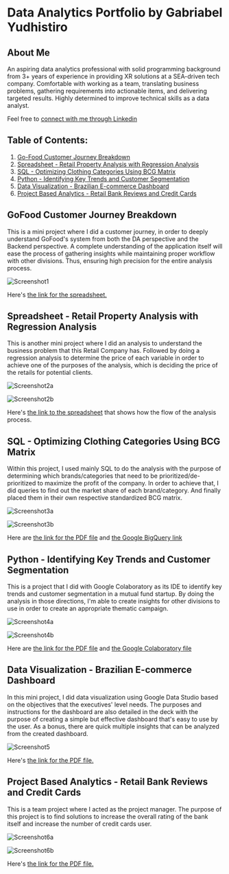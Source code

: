 # Data Analytics Portfolio by Gabriabel Yudhistiro

## About Me

An aspiring data analytics professional with solid programming background from 3+ years of experience in providing XR solutions at a SEA-driven tech company. Comfortable with working as a team, translating business problems, gathering requirements into actionable items, and delivering targeted results. Highly determined to improve technical skills as a data analyst.

Feel free to [connect with me through Linkedin](https://www.linkedin.com/in/gabriabel/)

## Table of Contents:

1. [Go-Food Customer Journey Breakdown](https://github.com/Gabriabel/DA-Portfolio#gofood-customer-journey-breakdown)
2. [Spreadsheet - Retail Property Analysis with Regression Analysis](https://github.com/Gabriabel/DA-Portfolio#spreadsheet---retail-property-analysis-with-regression-analysis)
3. [SQL - Optimizing Clothing Categories Using BCG Matrix](https://github.com/Gabriabel/DA-Portfolio#sql---optimizing-clothing-categories-using-bcg-matrix)
4. [Python - Identifying Key Trends and Customer Segmentation](https://github.com/Gabriabel/DA-Portfolio#python---identifying-key-trends-and-customer-segmentation)
5. [Data Visualization - Brazilian E-commerce Dashboard](https://github.com/Gabriabel/DA-Portfolio#data-visualization---brazilian-e-commerce-dashboard)
6. [Project Based Analytics - Retail Bank Reviews and Credit Cards](https://github.com/Gabriabel/DA-Portfolio#project-based-analytics---retail-bank-reviews-and-credit-cards)

## GoFood Customer Journey Breakdown

This is a mini project where I did a customer journey, in order to deeply understand GoFood's system from both the DA perspective and the Backend perspective. A complete understanding of the application itself will ease the process of gathering insights while maintaining proper workflow with other divisions. Thus, ensuring high precision for the entire analysis process.

![Screenshot1](screenshots/1.png)

Here's [the link for the spreadsheet.](https://docs.google.com/spreadsheets/d/1LclnqPpKFmpFmSvmfoX2MFkEW2NGK3rYKhx60g_NDPc/edit?usp=share_link)

## Spreadsheet - Retail Property Analysis with Regression Analysis

This is another mini project where I did an analysis to understand the business problem that this Retail Company has. Followed by doing a regression analysis to determine the price of each variable in order to achieve one of the purposes of the analysis, which is deciding the price of the retails for potential clients.

![Screenshot2a](screenshots/2a.png)

![Screenshot2b](screenshots/2b.png)

Here's [the link to the spreadsheet](https://docs.google.com/spreadsheets/d/1GbnR82EpxnwqSag4uUbG9ROG2cP62hjHm8QKKiRPFoI/edit?usp=share_link) that shows how the flow of the analysis process.

## SQL - Optimizing Clothing Categories Using BCG Matrix

Within this project, I used mainly SQL to do the analysis with the purpose of determining which brands/categories that need to be prioritized/de-prioritized to maximize the profit of the company. In order to achieve that, I did queries to find out the market share of each brand/category. And finally placed them in their own respective standardized BCG matrix.

![Screenshot3a](screenshots/3a.png)

![Screenshot3b](screenshots/3b.png)

Here are [the link for the PDF file](https://drive.google.com/file/d/1c5IEH0q8XuHeBWFAV3MGi-qzh9sipx1O/view?usp=share_link) and [the Google BigQuery link](https://console.cloud.google.com/bigquery?sq=112590217515:b174fbece7704c84a03662bf9b21886c)

## Python - Identifying Key Trends and Customer Segmentation

This is a project that I did with Google Colaboratory as its IDE to identify key trends and customer segmentation in a mutual fund startup. By doing the analysis in those directions, I'm able to create insights for other divisions to use in order to create an appropriate thematic campaign.

![Screenshot4a](screenshots/4a.png)

![Screenshot4b](screenshots/4b.png)

Here are [the link for the PDF file](https://drive.google.com/file/d/1FSP8XV8KRwmx66kgUTKaGfNB-icZ1VaC/view?usp=share_link) and [the Google Colaboratory file](https://colab.research.google.com/drive/1wYxR124VUB8f10wgSsBbZhj7SXbIW4mG?usp=share_link)

## Data Visualization - Brazilian E-commerce Dashboard

In this mini project, I did data visualization using Google Data Studio based on the objectives that the executives' level needs. The purposes and instructions for the dashboard are also detailed in the deck with the purpose of creating a simple but effective dashboard that's easy to use by the user. As a bonus, there are quick multiple insights that can be analyzed from the created dashboard.

![Screenshot5](screenshots/5.png)

Here's [the link for the PDF file.](https://drive.google.com/file/d/1fLcg_hNtdvvwchN554Zv_V5fudYHr2v1/view?usp=share_link)

## Project Based Analytics - Retail Bank Reviews and Credit Cards

This is a team project where I acted as the project manager. The purpose of this project is to find solutions to increase the overall rating of the bank itself and increase the number of credit cards user.

![Screenshot6a](screenshots/6a.png)

![Screenshot6b](screenshots/6b.png)

Here's [the link for the PDF file.](https://drive.google.com/file/d/1Jt_ObCiJO5zpPruY6yFwNQ6L3GKoG8vy/view?usp=share_link)
